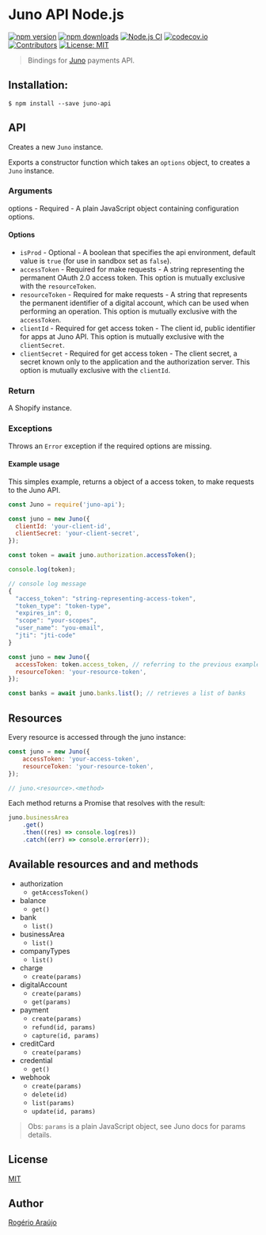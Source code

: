 # Juno API Node.js

[![npm version](https://img.shields.io/npm/v/juno-api?logo=npm&style=flat-square)](https://badge.fury.io/js/juno-api) [![npm downloads](https://img.shields.io/npm/dm/juno-api?logo=npm&style=flat-square)](https://www.npmjs.com/package/juno-api) [![Node.js CI](https://img.shields.io/github/workflow/status/rodgeraraujo/juno-api/CI?logo=github&style=flat-square)](https://github.com/rodgeraraujo/juno-api/actions) [![codecov.io](https://img.shields.io/codecov/c/github/rodgeraraujo/juno-api?style=flat-square&branch=master&logo=codecov)](https://codecov.io/github/rodgeraraujo/juno-api?branch=master) [![Contributors](https://img.shields.io/github/contributors/rodgeraraujo/juno-api.svg?logo=&style=flat-square)](https://github.com/rodgeraraujo/juno-api/graphs/contributors) [![License: MIT](https://img.shields.io/badge/License-MIT-yellow.svg?style=flat-square)](https://opensource.org/licenses/MIT)

> Bindings for [Juno](https://juno.com.br/) payments API.

## Installation:

```shell
$ npm install --save juno-api
```

## API

Creates a new `Juno` instance.

Exports a constructor function which takes an `options` object, to creates a `Juno` instance.

### Arguments

options - Required - A plain JavaScript object containing configuration options.

#### Options

-   `isProd` - Optional - A boolean that specifies the api environment, default value is `true` (for use in sandbox set as `false`).
-   `accessToken` - Required for make requests - A string representing the permanent OAuth 2.0 access token. This option is mutually exclusive with the `resourceToken`.
-   `resourceToken` - Required for make requests - A string that represents the permanent identifier of a digital account, which can be used when performing an operation. This option is mutually exclusive with the `accessToken`.
-   `clientId` - Required for get access token - The client id, public identifier for apps at Juno API. This option is mutually exclusive with the `clientSecret`.
-   `clientSecret` - Required for get access token - The client secret, a secret known only to the application and the authorization server. This option is mutually exclusive with the `clientId`.

### Return

A Shopify instance.

### Exceptions

Throws an `Error` exception if the required options are missing.

#### Example usage

This simples example, returns a object of a access token, to make requests to the Juno API.

```js
const Juno = require('juno-api');

const juno = new Juno({
  clientId: 'your-client-id',
  clientSecret: 'your-client-secret',
});

const token = await juno.authorization.accessToken();

console.log(token);

// console log message
{
  "access_token": "string-representing-access-token",
  "token_type": "token-type",
  "expires_in": 0,
  "scope": "your-scopes",
  "user_name": "you-email",
  "jti": "jti-code"
}

const juno = new Juno({
  accessToken: token.access_token, // referring to the previous example
  resourceToken: 'your-resource-token',
});

const banks = await juno.banks.list(); // retrieves a list of banks
```

## Resources

Every resource is accessed through the juno instance:

```js
const juno = new Juno({
    accessToken: 'your-access-token',
    resourceToken: 'your-resource-token',
});

// juno.<resource>.<method>
```

Each method returns a Promise that resolves with the result:

```js
juno.businessArea
    .get()
    .then((res) => console.log(res))
    .catch((err) => console.error(err));
```

## Available resources and and methods

-   authorization
    -   `getAccessToken()`
-   balance
    -   `get()`
-   bank
    -   `list()`
-   businessArea
    -   `list()`
-   companyTypes
    -   `list()`
-   charge
    -   `create(params)`
-   digitalAccount
    -   `create(params)`
    -   `get(params)`
-   payment
    -   `create(params)`
    -   `refund(id, params)`
    -   `capture(id, params)`
-   creditCard
    -   `create(params)`
-   credential
    -   `get()`
-   webhook
    -   `create(params)`
    -   `delete(id)`
    -   `list(params)`
    -   `update(id, params)`

> Obs: `params` is a plain JavaScript object, see Juno docs for params details.

## License

[MIT](https://github.com/rodgeraraujo/juno-api/blob/master/LICENSE)

## Author

[Rogério Araújo](https://github.com/rodgeraraujo)
